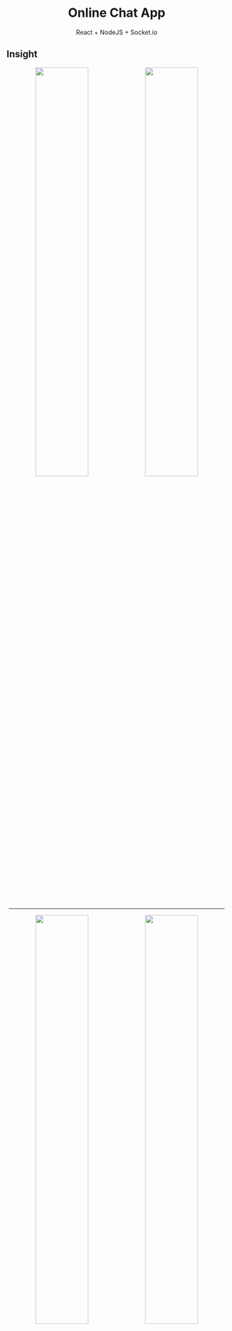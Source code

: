 <div align="center">
  
# Online Chat App
React + NodeJS + Socket.io

</div>
  
## Insight 
  
  
 <div align="center">
 <img width='49%' src=https://user-images.githubusercontent.com/38537285/159974048-4cba9ae4-7b4d-4e05-99f0-c0ad23bab544.png /> 
 <img width='49%' src=https://user-images.githubusercontent.com/38537285/159976023-af6cc1c7-2ce3-43ca-b785-5666ee0dd9df.png />
 <hr width='98%'/>
 <img width='49%' src=https://user-images.githubusercontent.com/38537285/159974213-dbc194b8-82c3-4e74-a42f-24f082f59d33.png />
 <img width='49%' src=https://user-images.githubusercontent.com/38537285/159974944-3a1028a0-b323-43d7-b333-90c23f072ffe.png />

 </div>
 
 
 # Setup
 ### prerequisites: 
 NodeJS: v16.13.1
 
 <hr/>
 
 Install the dependencies in `react-client` & `socketio-server` with the following command:
 
 ```
 npm install
 ```
 
 # Run
 Start `socketio-server` and `react-client` with the following command:
 
 ```
 npm start
 ```
 
 react-client runnnig on Port: 3000 <br/>
 socketio-server running on Port:  9000

 

 <br/>
<div align="center">
Made with ❤️ by Levente Wolf
</div>
